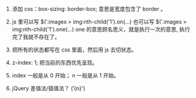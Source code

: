 1. 添加 css：box-sizing: border-box; 意思是宽度包含了 border 。

2. js 里可以写 $('.images > img:nth-child('1').on(...)  也可以写 $('.images > img:nth-child('1').one(...)    one 的意思顾名思义，就是执行一次的意思, 执行完了我就不存在了。

3. 把所有的状态都写在 css 里面，然后用 js 去切状态。

4. z-index: 1;  把当前的东西优先呈现。

5. index 一般是从 0 开始； n 一般是从 1 开始。

6. jQuery 差值法/插值法？  $('${n}') 